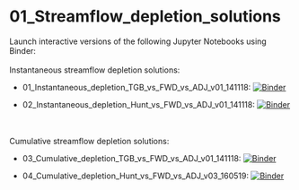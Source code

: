 # 01_Streamflow_depletion_solutions
  
Launch interactive versions of the following Jupyter Notebooks using Binder:
\
\
Instantaneous streamflow depletion solutions:

- 01_Instantaneous_depletion_TGB_vs_FWD_vs_ADJ_v01_141118: [![Binder](https://mybinder.org/badge_logo.svg)](https://mybinder.org/v2/gh/christurnadge/01_Streamflow_depletion_solutions/master?filepath=01_Instantaneous_depletion_TGB_vs_FWD_vs_ADJ_v01_141118%2F01_Instantaneous_depletion_TGB_vs_FWD_vs_ADJ_v01_141118.ipynb)

- 02_Instantaneous_depletion_Hunt_vs_FWD_vs_ADJ_v01_141118: [![Binder](https://mybinder.org/badge_logo.svg)](https://mybinder.org/v2/gh/christurnadge/01_Streamflow_depletion_solutions/master?filepath=02_Instantaneous_depletion_Hunt_vs_FWD_vs_ADJ_v01_141118%2F02_Instantaneous_depletion_Hunt_vs_FWD_vs_ADJ_v01_141118.ipynb)

\
\
Cumulative streamflow depletion solutions:

- 03_Cumulative_depletion_TGB_vs_FWD_vs_ADJ_v01_141118: [![Binder](https://mybinder.org/badge_logo.svg)](https://mybinder.org/v2/gh/christurnadge/01_Streamflow_depletion_solutions/master?filepath=03_Cumulative_depletion_TGB_vs_FWD_vs_ADJ_v01_141118%2F03_Cumulative_depletion_TGB_vs_FWD_vs_ADJ_v01_141118.ipynb)

- 04_Cumulative_depletion_Hunt_vs_FWD_vs_ADJ_v03_160519: [![Binder](https://mybinder.org/badge_logo.svg)](https://mybinder.org/v2/gh/christurnadge/01_Streamflow_depletion_solutions/master?filepath=04_Cumulative_depletion_Hunt_vs_FWD_vs_ADJ_v03_160519%2F04_Cumulative_depletion_Hunt_vs_FWD_vs_ADJ_v03_160519.ipynb)

